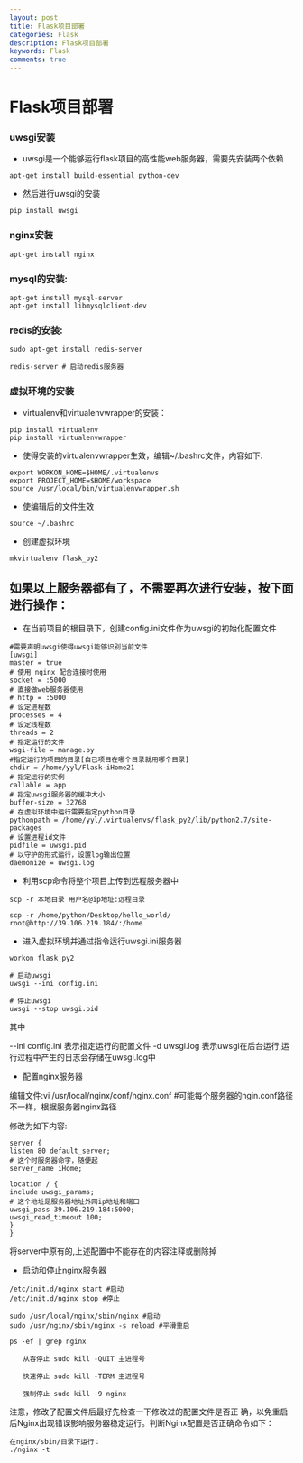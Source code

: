 ```yaml
---
layout: post
title: Flask项目部署
categories: Flask
description: Flask项目部署
keywords: Flask
comments: true
---
```



# Flask项目部署

### uwsgi安装 

* uwsgi是一个能够运行flask项目的高性能web服务器，需要先安装两个依赖

```
apt-get install build-essential python-dev
```

* 然后进行uwsgi的安装

```
pip install uwsgi
```

### nginx安装 

```
apt-get install nginx
```

### mysql的安装: 

```
apt-get install mysql-server
apt-get install libmysqlclient-dev
```

### redis的安装: 

```
sudo apt-get install redis-server

redis-server # 启动redis服务器
```

### 虚拟环境的安装 

* virtualenv和virtualenvwrapper的安装：

```
pip install virtualenv
pip install virtualenvwrapper
```

* 使得安装的virtualenvwrapper生效，编辑~/.bashrc文件，内容如下:

```
export WORKON_HOME=$HOME/.virtualenvs
export PROJECT_HOME=$HOME/workspace
source /usr/local/bin/virtualenvwrapper.sh
```

* 使编辑后的文件生效

```
source ~/.bashrc
```

* 创建虚拟环境

```
mkvirtualenv flask_py2
```

## **如果以上服务器都有了，不需要再次进行安装，按下面进行操作：**

* 在当前项目的根目录下，创建config.ini文件作为uwsgi的初始化配置文件

```
#需要声明uwsgi使得uwsgi能够识别当前文件
[uwsgi]
master = true
# 使用 nginx 配合连接时使用
socket = :5000
# 直接做web服务器使用
# http = :5000
# 设定进程数
processes = 4
# 设定线程数
threads = 2
# 指定运行的文件
wsgi-file = manage.py
#指定运行的项目的目录[自已项目在哪个目录就用哪个目录]
chdir = /home/yyl/Flask-iHome21
# 指定运行的实例
callable = app
# 指定uwsgi服务器的缓冲大小
buffer-size = 32768
# 在虚拟环境中运行需要指定python目录
pythonpath = /home/yyl/.virtualenvs/flask_py2/lib/python2.7/site-packages
# 设置进程id文件
pidfile = uwsgi.pid
# 以守护的形式运行，设置log输出位置
daemonize = uwsgi.log
```

* 利用scp命令将整个项目上传到远程服务器中

```
scp -r 本地目录 用户名@ip地址:远程目录

scp -r /home/python/Desktop/hello_world/ root@http://39.106.219.184/:/home
```

* 进入虚拟环境并通过指令运行uwsgi.ini服务器

```
workon flask_py2

# 启动uwsgi
uwsgi --ini config.ini

# 停止uwsgi
uwsgi --stop uwsgi.pid
```

其中

--ini config.ini 表示指定运行的配置文件
-d uwsgi.log 表示uwsgi在后台运行,运行过程中产生的日志会存储在uwsgi.log中

* 配置nginx服务器

编辑文件:vi /usr/local/nginx/conf/nginx.conf \#可能每个服务器的ngin.conf路径不一样，根据服务器nginx路径

修改为如下内容:

```
server {
listen 80 default_server;
# 这个时服务器命字，随便起
server_name iHome;

location / {
include uwsgi_params;
# 这个地址是服务器地址外网ip地址和端口
uwsgi_pass 39.106.219.184:5000;
uwsgi_read_timeout 100;
}
}
```

将server中原有的,上述配置中不能存在的内容注释或删除掉

* 启动和停止nginx服务器

```
/etc/init.d/nginx start #启动
/etc/init.d/nginx stop #停止

sudo /usr/local/nginx/sbin/nginx #启动
sudo /usr/nginx/sbin/nginx -s reload #平滑重启

ps -ef | grep nginx

　　从容停止 sudo kill -QUIT 主进程号

　　快速停止 sudo kill -TERM 主进程号

　　强制停止 sudo kill -9 nginx
```

注意，修改了配置文件后最好先检查一下修改过的配置文件是否正 确，以免重启后Nginx出现错误影响服务器稳定运行。判断Nginx配置是否正确命令如下：

```
在nginx/sbin/目录下运行：
./nginx -t
```


